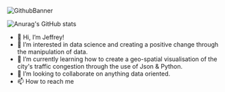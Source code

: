 ![GithubBanner](https://user-images.githubusercontent.com/49552078/165517804-8f571c52-8173-476b-8524-25a24c87dd3a.png)

![Anurag's GitHub stats](https://github-readme-stats.vercel.app/api?username=jeffreyjose29&show_icons=true&theme=onedark)

- 👋 Hi, I’m Jeffrey!
- 👀 I’m interested in data science and creating a positive change through the manipulation of data.
- 🌱 I’m currently learning how to create a geo-spatial visualisation of the city's traffic congestion through the use of Json & Python.
- 💞️ I’m looking to collaborate on anything data oriented.
- 📫 How to reach me

<!---
Jeffreyjose29/Jeffreyjose29 is a ✨ special ✨ repository because its `README.md` (this file) appears on your GitHub profile.
You can click the Preview link to take a look at your changes.
--->
